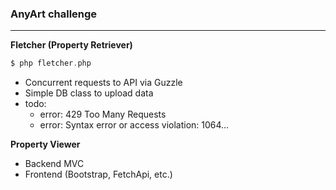 ### AnyArt challenge

---

__Fletcher (Property Retriever)__
```php
$ php fletcher.php
```
* Concurrent requests to API via Guzzle
* Simple DB class to upload data
* todo:
  * error: 429 Too Many Requests
  * error: Syntax error or access violation: 1064...

__Property Viewer__
* Backend MVC
* Frontend (Bootstrap, FetchApi, etc.)